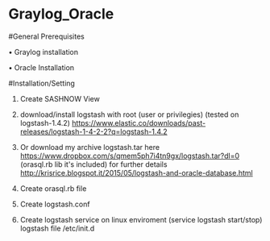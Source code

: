 # Graylog_Oracle

#General Prerequisites

•	Graylog installation

•	Oracle Installation

#Installation/Setting
    

1.	Create SASHNOW View

2.	download/install logstash with root (user or privilegies) (tested on logstash-1.4.2)  https://www.elastic.co/downloads/past-releases/logstash-1-4-2-2?q=logstash-1.4.2

3.	Or download my archive logstash.tar here https://www.dropbox.com/s/qmem5ph7i4tn9gx/logstash.tar?dl=0 (orasql.rb lib it's included) for further details http://krisrice.blogspot.it/2015/05/logstash-and-oracle-database.html

4.  Create orasql.rb file

5.	Create logstash.conf

6.	Create  logstash service on linux enviroment (service logstash start/stop) logstash file /etc/init.d
